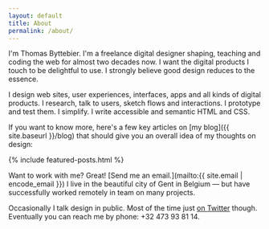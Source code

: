 ```yaml
---
layout: default
title: About
permalink: /about/
---
```

I'm Thomas Byttebier. I'm a freelance digital designer shaping, teaching and coding the web for almost two decades now. I want the digital products I touch to be delightful to use. I strongly believe good design reduces to the essence.

I design web sites, user experiences, interfaces, apps and all kinds of digital products. I research, talk to users, sketch flows and interactions. I prototype and test them. I simplify. I write accessible and semantic HTML and CSS.

If you want to know more, here's a few key articles on [my blog]({{ site.baseurl }}/blog) that should give you an overall idea of my thoughts on design:

{% include featured-posts.html %}

Want to work with me? Great! [Send me an email.](mailto:{{ site.email | encode_email }}) I live in the beautiful city of Gent in Belgium — but have successfully worked remotely in team on many projects.

Occasionally I talk design in public. Most of the time just [on Twitter](https://twitter.com/bytte) though. Eventually you can reach me by phone: +32&nbsp;473&nbsp;93&nbsp;81&nbsp;14.
